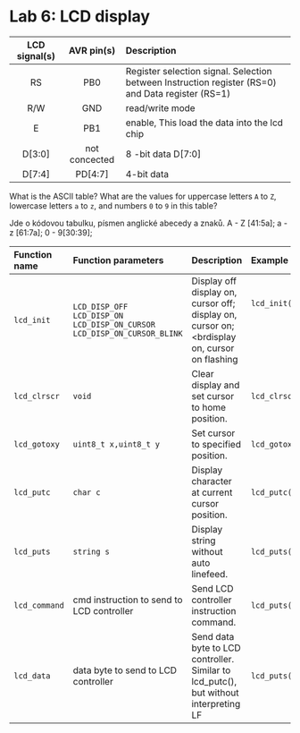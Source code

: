 # Lab 6: LCD display

| **LCD signal(s)** | **AVR pin(s)** | **Description** |
   | :-: | :-: | :-- |
   | RS | PB0 | Register selection signal. Selection between Instruction register (RS=0) and Data register (RS=1) |
   | R/W | GND | read/write mode|
   | E | PB1 | enable, This load the data into the lcd chip    |
   | D[3:0] | not concected | 8 -bit data D[7:0] |
   | D[7:4] | PD[4:7] | 4-bit data |

What is the ASCII table? What are the values for uppercase letters `A` to `Z`, lowercase letters `a` to `z`, and numbers `0` to `9` in this table?

 Jde o kódovou tabulku, písmen anglické abecedy a znaků. A - Z [41:5a]; a - z [61:7a]; 0 - 9[30:39];

 | **Function name** | **Function parameters** | **Description** | **Example** |
   | :-- | :-- | :-- | :-- |
   | `lcd_init` | `LCD_DISP_OFF`<br>`LCD_DISP_ON`<br>`LCD_DISP_ON_CURSOR`<br>`LCD_DISP_ON_CURSOR_BLINK` | Display off<br>display on, cursor off;<br>display on, cursor on;<brdisplay on, cursor on flashing | `lcd_init(LCD_DISP_OFF);`<br>&nbsp;<br>&nbsp;<br>&nbsp; |
   | `lcd_clrscr` | `void` | Clear display and set cursor to home position. | `lcd_clrscr();` |
   | `lcd_gotoxy` | `uint8_t x,uint8_t y`| Set cursor to specified position. | `lcd_gotoxy(0, 1);` |
   | `lcd_putc` | `char c` | Display character at current cursor position. | `lcd_putc('')` |
   | `lcd_puts` | `string s` | Display string without auto linefeed. | `lcd_puts("")` |
   | `lcd_command` | cmd	instruction to send to LCD controller | Send LCD controller instruction command. | `lcd_puts(cmd)` |
   | `lcd_data` | data	byte to send to LCD controller | Send data byte to LCD controller. Similar to lcd_putc(), but without interpreting LF | `lcd_puts(data)` |
